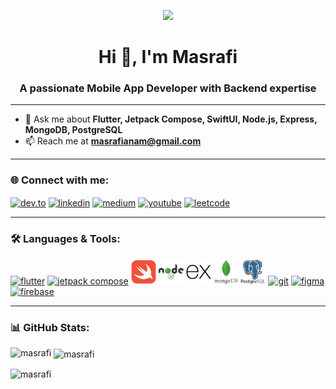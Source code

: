 <!-- Banner Image -->
<p align="center">
  <img src="https://capsule-render.vercel.app/api?type=waving&color=0:42a5f5,100:42f57b&height=250&section=header&text=Masrafi%20Anam%20🚀&fontSize=50&fontColor=ffffff&animation=fadeIn&desc=Flutter%20%7C%20Jetpack%20Compose%20%7C%20SwiftUI%20%7C%20Node.js%20%7C%20Express%20%7C%20MongoDB%20%7C%20PostgreSQL&descAlignY=65" />
</p>

<h1 align="center">Hi 👋, I'm Masrafi</h1>
<h3 align="center">A passionate Mobile App Developer with Backend expertise</h3>

---

- 💬 Ask me about **Flutter, Jetpack Compose, SwiftUI, Node.js, Express, MongoDB, PostgreSQL**
- 📫 Reach me at **masrafianam@gmail.com**

---

<h3 align="left">🌐 Connect with me:</h3>
<p align="left">
<a href="https://dev.to/masrafi_anam_9efdc6e67df1" target="blank"><img align="center" src="https://raw.githubusercontent.com/rahuldkjain/github-profile-readme-generator/master/src/images/icons/Social/devto.svg" alt="dev.to" height="30" width="40" /></a>
<a href="https://www.linkedin.com/in/masrafi-anam-703849152/" target="blank"><img align="center" src="https://raw.githubusercontent.com/rahuldkjain/github-profile-readme-generator/master/src/images/icons/Social/linked-in-alt.svg" alt="linkedin" height="30" width="40" /></a>
<a href="https://medium.com/@masrafianam" target="blank"><img align="center" src="https://raw.githubusercontent.com/rahuldkjain/github-profile-readme-generator/master/src/images/icons/Social/medium.svg" alt="medium" height="30" width="40" /></a>
<a href="https://www.youtube.com/channel/ucajaw1yhfothcrlshzmxisg" target="blank"><img align="center" src="https://raw.githubusercontent.com/rahuldkjain/github-profile-readme-generator/master/src/images/icons/Social/youtube.svg" alt="youtube" height="30" width="40" /></a>
<a href="https://leetcode.com/u/masrafi_42/" target="blank"><img align="center" src="https://raw.githubusercontent.com/rahuldkjain/github-profile-readme-generator/master/src/images/icons/Social/leet-code.svg" alt="leetcode" height="30" width="40" /></a>
</p>

---

<h3 align="left">🛠 Languages & Tools:</h3>
<p align="left">
<a href="https://flutter.dev/" target="_blank"><img src="https://www.vectorlogo.zone/logos/flutterio/flutterio-icon.svg" alt="flutter" width="40" height="40"/></a>
<a href="https://developer.android.com/jetpack/compose" target="_blank"><img src="https://developer.android.com/images/brand/Android_Robot.png" alt="jetpack compose" width="40" height="40"/></a>
<a href="https://developer.apple.com/swift/" target="_blank"><img src="https://raw.githubusercontent.com/devicons/devicon/master/icons/swift/swift-original.svg" alt="swiftui" width="40" height="40"/></a>
<a href="https://nodejs.org/" target="_blank"><img src="https://raw.githubusercontent.com/devicons/devicon/master/icons/nodejs/nodejs-original-wordmark.svg" alt="nodejs" width="40" height="40"/></a>
<a href="https://expressjs.com/" target="_blank"><img src="https://raw.githubusercontent.com/devicons/devicon/master/icons/express/express-original.svg" alt="express" width="40" height="40"/></a>
<a href="https://www.mongodb.com/" target="_blank"><img src="https://raw.githubusercontent.com/devicons/devicon/master/icons/mongodb/mongodb-original-wordmark.svg" alt="mongodb" width="40" height="40"/></a>
<a href="https://www.postgresql.org/" target="_blank"><img src="https://raw.githubusercontent.com/devicons/devicon/master/icons/postgresql/postgresql-original-wordmark.svg" alt="postgresql" width="40" height="40"/></a>
<a href="https://git-scm.com/" target="_blank"><img src="https://www.vectorlogo.zone/logos/git-scm/git-scm-icon.svg" alt="git" width="40" height="40"/></a>
<a href="https://www.figma.com/" target="_blank"><img src="https://www.vectorlogo.zone/logos/figma/figma-icon.svg" alt="figma" width="40" height="40"/></a>
<a href="https://firebase.google.com/" target="_blank"><img src="https://www.vectorlogo.zone/logos/firebase/firebase-icon.svg" alt="firebase" width="40" height="40"/></a>
</p>

---

<h3 align="left">📊 GitHub Stats:</h3>

<p><img align="left" src="https://github-readme-stats.vercel.app/api/top-langs?username=masrafi&show_icons=true&locale=en&layout=compact&theme=radical" alt="masrafi" /></p>

<p>&nbsp;<img align="center" src="https://github-readme-stats.vercel.app/api?username=masrafi&show_icons=true&locale=en&theme=radical" alt="masrafi" /></p>

<p><img align="center" src="https://github-readme-streak-stats.herokuapp.com/?user=masrafi&theme=radical" alt="masrafi" /></p>
